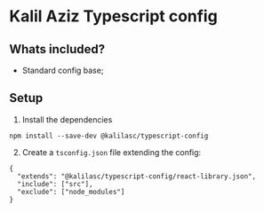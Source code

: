 # Kalil Aziz Typescript config

## Whats included?

- Standard config base;

## Setup

1. Install the dependencies
```
npm install --save-dev @kalilasc/typescript-config
```

2. Create a `tsconfig.json` file extending the config:
```
{
  "extends": "@kalilasc/typescript-config/react-library.json",
  "include": ["src"],
  "exclude": ["node_modules"]
}
```

